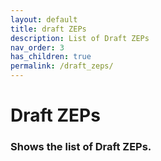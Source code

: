 ```yaml
---
layout: default
title: draft ZEPs
description: List of Draft ZEPs
nav_order: 3
has_children: true
permalink: /draft_zeps/
---
```


# Draft ZEPs

### Shows the list of Draft ZEPs.
